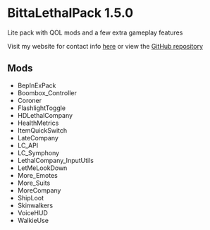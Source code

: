 # BittaLethalPack 1.5.0
Lite pack with QOL mods and a few extra gameplay features

Visit my website for contact info [here](https://jatc251.com) or view the [GitHub repository](https://github.com/Jatc252/BittaLethalPack)

## Mods
- BepInExPack
- Boombox_Controller
- Coroner
- FlashlightToggle
- HDLethalCompany
- HealthMetrics
- ItemQuickSwitch
- LateCompany
- LC_API
- LC_Symphony
- LethalCompany_InputUtils
- LetMeLookDown
- More_Emotes
- More_Suits
- MoreCompany
- ShipLoot
- Skinwalkers
- VoiceHUD
- WalkieUse